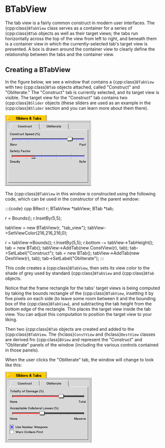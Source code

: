 # BTabView

The tab view is a fairly common construct in modern user interfaces. The
{cpp:class}`BTabView` class serves as a container for a series of
{cpp:class}`BTab` objects as well as their target views; the tabs run
horizontally across the top of the view from left to right, and beneath
them is a container view in which the currently-selected tab's target view
is presented. A box is drawn around the container view to clearly define
the relationship between the tabs and the container view.

## Creating a BTabView

In the figure below, we see a window that contains a {cpp:class}`BTabView`
with two {cpp:class}`BTab` objects attached, called "Construct" and
"Obliterate." The "Construct" tab is currently selected, and its target
view is visible. The target view for the "Construct" tab contains two
{cpp:class}`BSlider` objects (these sliders are used as an example in the
{cpp:class}`BSlider` section and you can learn more about them there).

![A BTabView](./_static/images/slider.png)

The {cpp:class}`BTabView` in this window is constructed using the
following code, which can be used in the constructor of the parent window:

:::{code} cpp
BRect r;
BTabView *tabView;
BTab *tab;

r = Bounds();
r.InsetBy(5,5);

tabView = new BTabView(r, "tab_view");
tabView->SetViewColor(216,216,216,0);

r = tabView->Bounds();
r.InsetBy(5,5);
r.bottom -= tabView->TabHeight();
tab = new BTab();
tabView->AddTab(new ConstView(r), tab);
tab->SetLabel("Construct");
tab = new BTab();
tabView->AddTab(new DestView(r), tab);
tab->SetLabel("Obliterate");
:::

This code creates a {cpp:class}`BTabView`, then sets its view color to the
shade of grey used by standard {cpp:class}`BTabView` and {cpp:class}`BTab`
objects.

Notice that the frame rectangle for the tabs' target views is being
computed by taking the bounds rectangle of the {cpp:class}`BTabView`,
insetting it by five pixels on each side (to leave some room between it and
the bounding box of the {cpp:class}`BTabView`), and subtracting the tab
height from the bottom edge of the rectangle. This places the target view
inside the tab view. You can adjust this computation to position the target
view to your liking.

Then two {cpp:class}`BTab` objects are created and added to the
{cpp:class}`BTabView`. The {hclass}`ConstView` and {hclass}`DestView`
classes are derived fro {cpp:class}`BView` and represent the "Construct"
and "Obliterate" panels of the window (including the various controls
contained in those panels).

When the user clicks the "Obliterate" tab, the window will change to look
like this:

![Obliterated Tab](./_static/images/obliterate.png)
